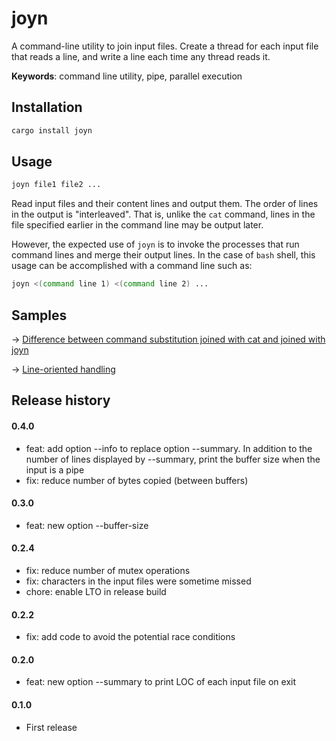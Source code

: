 # joyn

A command-line utility to join input files. Create a thread for each input file that reads a line, and write a line each time any thread reads it.

**Keywords**: command line utility, pipe, parallel execution

## Installation

```sh
cargo install joyn
```

## Usage

```sh
joyn file1 file2 ...
```

Read input files and their content lines and output them.
The order of lines in the output is "interleaved". That is, unlike the `cat` command, lines in the file specified earlier in the command line may be output later.

However, the expected use of `joyn` is to invoke the processes that run command lines and merge their output lines.
In the case of `bash` shell, this usage can be accomplished with a command line such as:

```sh
joyn <(command line 1) <(command line 2) ...
```

## Samples

&rarr; [Difference between command substitution joined with cat and joined with joyn](samples/command-subsutitution-joyn.md)

&rarr; [Line-oriented handling](samples/line-oriented.md)

## Release history

#### 0.4.0

* feat: add option --info to replace option --summary. In addition to the number of lines displayed by --summary, print the buffer size when the input is a pipe
* fix: reduce number of bytes copied (between buffers)

#### 0.3.0

* feat: new option --buffer-size

#### 0.2.4

* fix: reduce number of mutex operations
* fix: characters in the input files were sometime missed
* chore: enable LTO in release build

#### 0.2.2

* fix: add code to avoid the potential race conditions

#### 0.2.0

* feat: new option --summary to print LOC of each input file on exit

#### 0.1.0

* First release